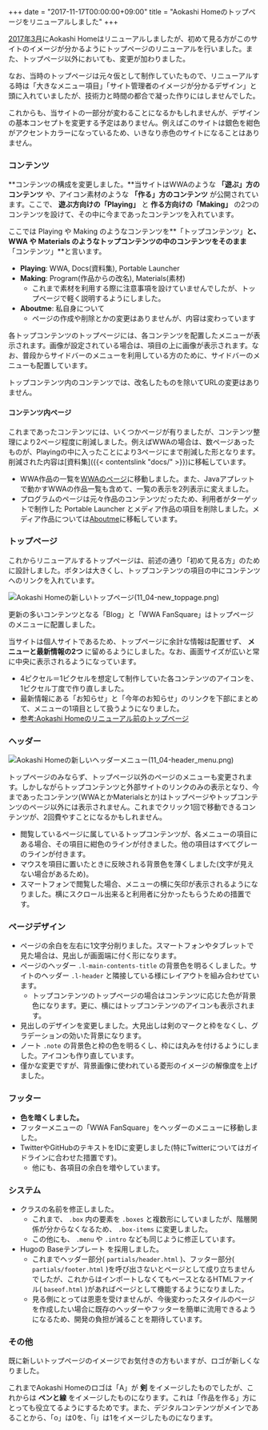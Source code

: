 +++
date = "2017-11-17T00:00:00+09:00"
title = "Aokashi Homeのトップページをリニューアルしました"
+++

[2017年3月](03_28.html)にAokashi Homeはリニューアルしましたが、初めて見る方がこのサイトのイメージが分かるようにトップページのリニューアルを行いました。また、トップページ以外においても、変更が加わりました。

なお、当時のトップページは元々仮として制作していたもので、リニューアルする時は「大きなメニュー項目」「サイト管理者のイメージが分かるデザイン」と頭に入れていましたが、技術力と時間の都合で凝った作りにはしませんでした。

これからも、当サイトの一部分が変わることになるかもしれませんが、デザインの基本コンセプトを変更する予定はありません。例えばこのサイトは銀色を紺色がアクセントカラーになっているため、いきなり赤色のサイトになることはありません。

### コンテンツ
**コンテンツの構成を変更しました。**当サイトはWWAのような **「遊ぶ」方のコンテンツ** や、アイコン素材のような **「作る」方のコンテンツ** が公開されています。ここで、 **遊ぶ方向けの「Playing」** と **作る方向けの「Making」** の2つのコンテンツを設けて、その中に今まであったコンテンツを入れています。

ここでは Playing や Making のようなコンテンツを**「トップコンテンツ」**と、 WWA や Materials のようなトップコンテンツの中のコンテンツをそのまま**「コンテンツ」**と言います。

- **Playing**: WWA, Docs(資料集), Portable Launcher
- **Making**: Program(作品からの改名), Materials(素材)
  - これまで素材を利用する際に注意事項を設けていませんでしたが、トップページで軽く説明するようにしました。
- **Aboutme**: 私自身について
  - ページの作成や削除とかの変更はありませんが、内容は変わっています

各トップコンテンツのトップページには、各コンテンツを配置したメニューが表示されます。画像が設定されている場合は、項目の上に画像が表示されます。なお、普段からサイドバーのメニューを利用している方のために、サイドバーのメニューも配置しています。

トップコンテンツ内のコンテンツでは、改名したものを除いてURLの変更はありません。

#### コンテンツ内ページ
これまであったコンテンツには、いくつかページが有りましたが、コンテンツ整理により2ページ程度に削減しました。例えばWWAの場合は、数ページあったものが、Playingの中に入ったことにより3ページにまで削減した形となります。削減された内容は[資料集]({{< contentslink "docs/" >}})に移転しています。

- WWA作品の一覧を[WWAのページ](/wwa/)に移動しました。また、Javaアプレットで動かすWWAの作品一覧も含めて、一覧の表示を2列表示に変えました。
- プログラムのページは元々作品のコンテンツだったため、利用者がターゲットで制作した Portable Launcher とメディア作品の項目を削除しました。メディア作品については[Aboutme](/aboutme/)に移転しています。

### トップページ
これからリニューアルするトップページは、前述の通り「初めて見る方」のために設計しました。ボタンは大きくし、トップコンテンツの項目の中にコンテンツへのリンクを入れています。

![Aokashi Homeの新しいトップページ(11_04-new_toppage.png)](11_04-new_toppage.png)

更新の多いコンテンツとなる「Blog」と「WWA FanSquare」はトップページのメニューに配置しました。

当サイトは個人サイトであるため、トップページに余計な情報は配置せず、 **メニューと最新情報の2つ** に留めるようにしました。なお、画面サイズが広いと常に中央に表示されるようになっています。

- 4ピクセル＝1ピクセルを想定して制作していた各コンテンツのアイコンを、1ピクセル丁度で作り直しました。
- 最新情報にある「お知らせ」と「今年のお知らせ」のリンクを下部にまとめて、メニューの1項目として扱うようになりました。
- [参考:Aokashi Homeのリニューアル前のトップページ](11_04-old_toppage.png)

### ヘッダー
![Aokashi Homeの新しいヘッダーメニュー(11_04-header_menu.png)](11_04-header_menu.png)

トップページのみならず、トップページ以外のページのメニューも変更されます。しかしながらトップコンテンツと外部サイトのリンクのみの表示となり、今まであったコンテンツ(WWAとかMaterialsとか)はトップページやトップコンテンツのページ以外には表示されません。これまでクリック1回で移動できるコンテンツが、2回費やすことになるかもしれません。

- 閲覧しているページに属しているトップコンテンツが、各メニューの項目にある場合、その項目に紺色のラインが付きました。他の項目はすべてグレーのラインが付きます。
- マウスを項目に置いたときに反映される背景色を薄くしました(文字が見えない場合があるため)。
- スマートフォンで閲覧した場合、メニューの横に矢印が表示されるようになりました。横にスクロール出来ると利用者に分かったもらうための措置です。

### ページデザイン
- ページの余白を左右に1文字分削りました。スマートフォンやタブレットで見た場合は、見出しが画面端に付く形になります。
- ページのヘッダー `.l-main-contents-title` の背景色を明るくしました。サイトのヘッダー `.l-header` と隣接している様にレイアウトを組み合わせています。
  - トップコンテンツのトップページの場合はコンテンツに応じた色が背景色になります。更に、横にはトップコンテンツのアイコンも表示されます。
- 見出しのデザインを変更しました。大見出しは剣のマークと枠をなくし、グラデーションの効いた背景になります。
- ノート `.note` の背景色と枠の色を明るくし、枠には丸みを付けるようにしました。アイコンも作り直しています。
- 僅かな変更ですが、背景画像に使われている菱形のイメージの解像度を上げました。

### フッター
- **色を暗くしました。**
- フッターメニューの「WWA FanSquare」をヘッダーのメニューに移動しました。
- TwitterやGitHubのテキストをIDに変更しました(特にTwitterについてはガイドラインに合わせた措置です)。
  - 他にも、各項目の余白を増やしています。

### システム
- クラスの名前を修正しました。
  - これまで、 `.box` 内の要素を `.boxes` と複数形にしていましたが、階層関係が分からなくなるため、 `.box-items` に変更しました。
  - この他にも、 `.menu` や `.intro` なども同じように修正しています。
- Hugoの Baseテンプレート を採用しました。
  - これまでヘッダー部分( `partials/header.html` )、フッター部分( `partials/footer.html` )を呼び出さないとページとして成り立ちませんでしたが、これからはインポートしなくてもベースとなるHTMLファイル( `baseof.html` )があればページとして機能するようになりました。
  - 見る側にとっては恩恵を受けませんが、今後変わったスタイルのページを作成したい場合に既存のヘッダーやフッターを簡単に流用できるようになるため、開発の負担が減ることを期待しています。

### その他
既に新しいトップページのイメージでお気付きの方もいますが、ロゴが新しくなりました。

これまでAokashi Homeのロゴは「A」が **剣** をイメージしたものでしたが、これからは **ペンと線** をイメージしたものになります。これは「作品を作る」方にとっても役立てるようにするためです。また、デジタルコンテンツがメインであることから、「o」は0を、「i」は1をイメージしたものになります。
